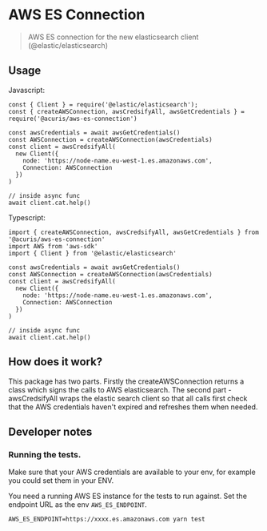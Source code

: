 # AWS ES Connection

> AWS ES connection for the new elasticsearch client (@elastic/elasticsearch)

## Usage
 Javascript:
```
const { Client } = require('@elastic/elasticsearch');
const { createAWSConnection, awsCredsifyAll, awsGetCredentials } = require('@acuris/aws-es-connection')

const awsCredentials = await awsGetCredentials()
const AWSConnection = createAWSConnection(awsCredentials)
const client = awsCredsifyAll(
  new Client({
    node: 'https://node-name.eu-west-1.es.amazonaws.com',
    Connection: AWSConnection
  })
)

// inside async func
await client.cat.help()
```

 Typescript:
```
import { createAWSConnection, awsCredsifyAll, awsGetCredentials } from '@acuris/aws-es-connection'
import AWS from 'aws-sdk'
import { Client } from '@elastic/elasticsearch'

const awsCredentials = await awsGetCredentials()
const AWSConnection = createAWSConnection(awsCredentials)
const client = awsCredsifyAll(
  new Client({
    node: 'https://node-name.eu-west-1.es.amazonaws.com',
    Connection: AWSConnection
  })
)

// inside async func
await client.cat.help()
```

## How does it work?
This package has two parts. Firstly the createAWSConnection returns a class which signs the calls to AWS elasticsearch. The second part - awsCredsifyAll wraps the elastic search client so that all calls first check that the AWS credentials haven't expired and refreshes them when needed.

## Developer notes
### Running the tests.
Make sure that your AWS credentials are available to your env, for example you could set them in your ENV.

You need a running AWS ES instance for the tests to run against. Set the endpoint URL as the env `AWS_ES_ENDPOINT`.

```
AWS_ES_ENDPOINT=https://xxxx.es.amazonaws.com yarn test
```
